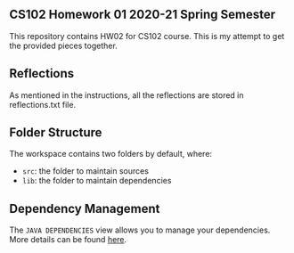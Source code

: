 ## CS102 Homework 01 2020-21 Spring Semester

This repository contains HW02 for CS102 course. This is my attempt to get the provided pieces together.

## Reflections

As mentioned in the instructions, all the reflections are stored in reflections.txt file.
## Folder Structure

The workspace contains two folders by default, where:

- `src`: the folder to maintain sources
- `lib`: the folder to maintain dependencies

## Dependency Management

The `JAVA DEPENDENCIES` view allows you to manage your dependencies. More details can be found [here](https://github.com/microsoft/vscode-java-pack/blob/master/release-notes/v0.9.0.md#work-with-jar-files-directly).
